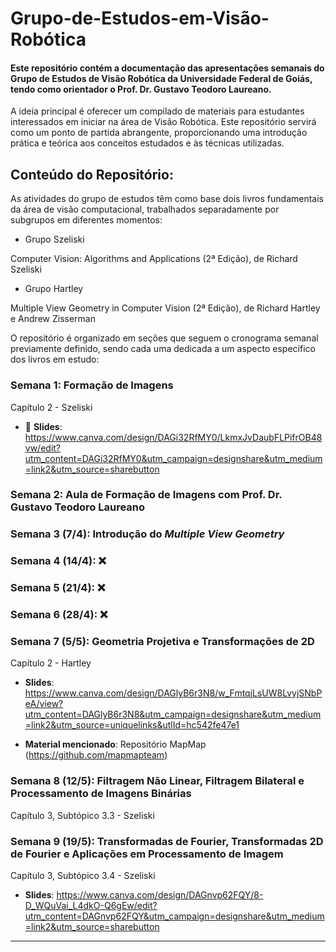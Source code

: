 # Grupo-de-Estudos-em-Visão-Robótica

#### Este repositório contém a documentação das apresentações semanais do Grupo de Estudos de Visão Robótica da Universidade Federal de Goiás, tendo como orientador o Prof. Dr. Gustavo Teodoro Laureano.

A ideia principal é oferecer um compilado de materiais para estudantes interessados em iniciar na área de Visão Robótica. Este repositório servirá como um ponto de partida abrangente, proporcionando uma introdução prática e teórica aos conceitos estudados e às técnicas utilizadas.


## Conteúdo do Repositório:

As atividades do grupo de estudos têm como base dois livros fundamentais da área de visão computacional, trabalhados separadamente por subgrupos em diferentes momentos:

- Grupo Szeliski

Computer Vision: Algorithms and Applications (2ª Edição), de Richard Szeliski

- Grupo Hartley

Multiple View Geometry in Computer Vision (2ª Edição), de Richard Hartley e Andrew Zisserman

O repositório é organizado em seções que seguem o cronograma semanal previamente definido, sendo cada uma dedicada a um aspecto específico dos livros em estudo:

### Semana 1: Formação de Imagens
Capítulo 2 - Szeliski

- 📑 **Slides**: https://www.canva.com/design/DAGi32RfMY0/LkmxJvDaubFLPifrOB48vw/edit?utm_content=DAGi32RfMY0&utm_campaign=designshare&utm_medium=link2&utm_source=sharebutton

### Semana 2: Aula de Formação de Imagens com Prof. Dr. Gustavo Teodoro Laureano

### Semana 3 (7/4): Introdução do *Multiple View Geometry*

### Semana 4 (14/4): ❌

### Semana 5 (21/4): ❌

### Semana 6 (28/4): ❌

### Semana 7 (5/5): Geometria Projetiva e Transformações de 2D
Capítulo 2 - Hartley

- **Slides**: https://www.canva.com/design/DAGlyB6r3N8/w_FmtqjLsUW8LvyjSNbPeA/view?utm_content=DAGlyB6r3N8&utm_campaign=designshare&utm_medium=link2&utm_source=uniquelinks&utlId=hc542fe47e1

- **Material mencionado**: Repositório MapMap (https://github.com/mapmapteam)

### Semana 8 (12/5): Filtragem Não Linear, Filtragem Bilateral e Processamento de Imagens Binárias
Capítulo 3, Subtópico 3.3 - Szeliski

### Semana 9 (19/5): Transformadas de Fourier, Transformadas 2D de Fourier e Aplicações em Processamento de Imagem 
Capítulo 3, Subtópico 3.4 - Szeliski

- **Slides**: https://www.canva.com/design/DAGnvp62FQY/8-D_WQuVai_L4dkO-Q6gEw/edit?utm_content=DAGnvp62FQY&utm_campaign=designshare&utm_medium=link2&utm_source=sharebutton

---
